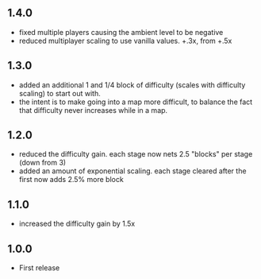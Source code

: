## 1.4.0
- fixed multiple players causing the ambient level to be negative
- reduced multiplayer scaling to use vanilla values. +.3x, from +.5x

## 1.3.0
- added an additional 1 and 1/4 block of difficulty (scales with difficulty scaling) to start out with.
- the intent is to make going into a map more difficult, to balance the fact that difficulty never increases while in a map.

## 1.2.0
- reduced the difficulty gain. each stage now nets 2.5 "blocks" per stage (down from 3)
- added an amount of exponential scaling. each stage cleared after the first now adds 2.5% more block

## 1.1.0
- increased the difficulty gain by 1.5x

## 1.0.0
- First release